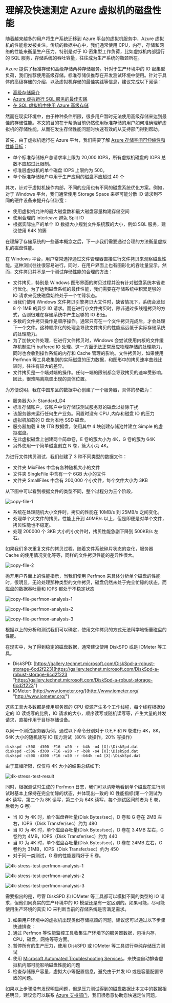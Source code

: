 <properties 
	pageTitle="理解及快速测定 Azure 虚拟机的磁盘性能" 
	description="理解及快速测定 Azure 虚拟机的磁盘性能" 
	services="virtual machine" 
	documentationCenter="" 
	authors=""
	manager="" 
	editor=""/>
<tags ms.service="virtual-machine-aog" ms.date="" wacn.date="10/28/2016"/>
# 理解及快速测定 Azure 虚拟机的磁盘性能 #

随着越来越多的用户将生产系统迁移到 Azure 平台的虚拟机服务中，Azure 虚拟机的性能愈发被关注。传统的数据中心中，我们通常使用 CPU，内存，存储和网络的性能来衡量生产压力。特别是对于 IO 密集型工作负荷，比如虚拟机内部运行的 SQL 服务，存储系统的吞吐容量，往往成为生产系统的瓶颈所在。

Azure 提供了标准存储和高级存储两种存储服务。针对于生产环境中的 IO 密集型负荷，我们推荐使用高级存储。标准存储仅推荐在开发测试环境中使用。针对于具体的高级存储的介绍，以及虚拟机存储的最佳实践等信息，建议完成以下阅读：

- [高级存储简介](/documentation/articles/storage-premium-storage/ "https://www.azure.cn/documentation/articles/storage-premium-storage/")
- [Azure 虚拟运行 SQL 服务的最佳实践](/documentation/articles/virtual-machines-windows-sql-performance/ "https://www.azure.cn/documentation/articles/virtual-machines-windows-sql-performance/")
- [在 SQL 虚拟机中使用 Azure 高级存储](/documentation/articles/virtual-machines-windows-classic-sql-server-premium-storage/ "https://www.azure.cn/documentation/articles/virtual-machines-windows-classic-sql-server-premium-storage/")
	
然而在现实环境中，由于种种条件所限，很多用户暂时无法使用高级存储来达到最佳的存储性能。本文的目的在于帮助目前仍然使用标准存储的用户如何准确理解虚拟机的存储性能，从而在发生存储性能问题时快速有效的从支持部门得到帮助。

首先，由于虚拟机运行在 Azure 平台，我们需要了解 [Azure 存储空间可伸缩性和性能目标](/documentation/articles/storage-scalability-targets/ "https://www.azure.cn/documentation/articles/storage-scalability-targets")：

- 单个标准存储帐户总请求率上限为 20,000 IOPS，所有虚拟机磁盘的 IOPS 总数不应超过此限制。
- 标准层虚拟机的单个磁盘 IOPS 上限约为 500。
- 单个标准存储帐户中用于生产应用的磁盘不应超过 40 个

其次，针对于虚拟机操作内部，不同的应用也有不同的磁盘系统优化方案。例如，对于 Windows 平台，我们通常使用 Storage Space 来尽可能分散 IO 请求到不同的硬件设备来提升存储带宽：

- 使用虚拟机允许的最大磁盘数和最大磁盘容量构建存储空间
- 使用合理的 interleave 避免 Split IO
- 根据实际生产的单个 IO 数据大小规划文件系统簇的大小，例如 SQL 服务，建议使用 64K 的簇

在理解了存储系统的一些基本概念之后，下一步我们需要通过合理的方法衡量虚拟机的磁盘性能。

在 Windows 平台，用户常常选择通过文件管理器直接进行文件拷贝来观察磁盘性能。这种测试往往很容易进行。同时，在用户界面上也有图形化的吞吐量显示。然而，文件拷贝并不是一个测试存储性能的合理的方法：

- 文件拷贝，特别是 Windows 图形界面的拷贝过程并没有针对磁盘系统本省进行优化。为了达到磁盘系统的最佳性能，我们需要在存储系统中积累足够的 IO 请求来促使磁盘始终处于一个忙碌状态。
- 当我们使用 Windows 文件拷贝引擎拷贝大文件时，缺省情况下，系统会发起 8 个 1MB 的异步 IO 请求。而在进行小文件拷贝时，除非通过多线程拷贝的方式，否则很难在存储系统中产生足够的 IO 积压。
- 多数的文件拷贝操作是顺序操作。通常只有在一个文件拷贝完成后，才会处理下一个文件。这种顺序化的处理会导致文件拷贝的性能远远低于实际存储系统的处理能力。
- 为了加快文件处理，在进行文件拷贝时，Windows 会尝试使用内核的文件缓存机制进行 buffered IO 处理。这一方面无法正常反应物理存储的处理能力，同时也会收到操作系统的内存和 Cache 管理的影响。文件拷贝时，如果使用 Perfmon 等工具收集到的实际磁盘的压力数据，和图形中的拷贝速率曲线比较时，往往有较大的差异。
- 文件拷贝是一个端对端的操作。任何一端的限制都会导致拷贝的速率受影响。因此，很难隔离瓶颈出现的具体位置。

为方便说明，我在中国东区的数据中心创建了一个服务器，具体的参数为：

- 服务器大小: Standard_D4
- 标准存储账户，该账户中仅存储该测试服务器的磁盘以排除干扰
- 该服务器未运行任何生产业务。闲置时没有 CPU ,内存和磁盘 IO 的压力
- 虚拟机加载的 D 盘为本地 SSD 磁盘。
- 服务器加载 8 块 1TB 数据盘，使用其中 4 块创建存储池并建立 Simple 的虚拟磁盘。
- 在此虚拟磁盘上创建两个简单卷，E 卷的簇大小为 4K，G 卷的簇为 64K
- 另外使用一个简单磁盘创立 N 卷，簇大小为 4K。

为进行文件拷贝测试，我们创建了 3 种不同类型的数据文件：

- 文件夹 MixFiles 中含有各种随机大小的文件
- 文件夹 SingleFile 中含有一个 6GB 大小的文件
- 文件夹 SmallFiles 中含有 200,000 个小文件，每个文件大小为 3KB

从下图中可以看到根据文件的类型不同，整个过程分为三个阶段，

![copy-file-1](./media/aog-virtual-machines-disk-performace/copy-file-1.png "copy-file-1")

- 系统在处理随机大小文件时，拷贝的性能在 10MB/s 到 25MB/s 之间变化。
- 处理单个大文件的拷贝，性能上升到 40MB/s 以上，但是即便是对单个文件，拷贝性能也不稳定。
- 处理 200000 个 3KB 大小的小文件时，拷贝性能急剧下降到 500KB/s 左右。

 如果我们多次重复文件的拷贝过程，随着文件系统碎片状态的变化，服务器 Cache 的使用情况变化等等，同样的文件拷贝性能的差异性很大。

![copy-file-2](./media/aog-virtual-machines-disk-performace/copy-file-2.png "copy-file-2")

抛开用户界面上的性能指示，当我们使用 Perfmon 来具体分析单个磁盘的性能时，很明显，无论处理那种类型的文件拷贝，磁盘仍然未处于完全忙碌的状态。而磁盘的数据吞吐量和 IOPS 都处于不稳定状态

![copy-file-perfmon-analysis-1](./media/aog-virtual-machines-disk-performace/copy-file-perfmon-analysis-1.png "copy-file-perfmon-analysis-1")

![copy-file-perfmon-analysis-2](./media/aog-virtual-machines-disk-performace/copy-file-perfmon-analysis-2.png "copy-file-perfmon-analysis-2")

![copy-file-perfmon-analysis-3](./media/aog-virtual-machines-disk-performace/copy-file-perfmon-analysis-3.png "copy-file-perfmon-analysis-3")

根据以上的分析和测试我们可以确定，使用文件拷贝的方式无法科学地衡量磁盘的性能。

在现实中，为了得到稳定的磁盘数据，通常建议使用 DiskSPD 或是 IOMeter 等工具。

- DiskSPD: [https://gallery.technet.microsoft.com/DiskSpd-a-robust-storage-6cd2f223](https://gallery.technet.microsoft.com/DiskSpd-a-robust-storage-6cd2f223 "https://gallery.technet.microsoft.com/DiskSpd-a-robust-storage-6cd2f223") 
- IOMeter: [http://www.iometer.org/](http://www.iometer.org/ "http://www.iometer.org/") 

这些工具大多数都是使用服务器的 CPU 资源产生多个工作线程，每个线程根据设定的 IO 读或写的比例，IO 请求的大小，顺序读写或随机读写等，产生大量的并发请求，直接作用于目标存储设备。

以同一个测试服务器为例，通过以下命令分别对于 D,E,F 和 N 卷进行 4K，8K，64K 大小的随机读写 IO 压力测试（80% 读操作，20% 写操作）

	diskspd -c50G -d300 -F16 -w20 -r -b4k -o4 [X]:\DiskSpd.dat
	diskspd -c50G -d300 -F16 -w20 -r -b8k -o4 [X]:\DiskSpd.dat
	diskspd -c50G -d300 -F16 -w20 -r -b64k -o4 [X]:\DiskSpd.dat

由于篇幅所限，仅仅将 4K 大小的结果总结如下:

![4k-stress-test-result](./media/aog-virtual-machines-disk-performace/4k-stress-test-result.png "4k-stress-test-result")

同时，根据测试时生成的 Perfmon 日志，我们可以清晰地看到单个磁盘在进行测试时基本上保持在完全忙碌的状态，并体现出一致的 IO 性能指标(第一个测试为 4K 读写，第二个为 8K 读写，第三个为 64K 读写，每个测试区间前者为 E 卷，后者为 G 卷)
- 当 IO 为 4K 时，单个磁盘吞吐量(Disk Bytes/sec)，D 卷和 G 卷在 2MB 左右，IOPS（Disk Transfer/sec）约为 480
- 当 IO 为 4K 时，单个磁盘吞吐量(Disk Bytes/sec)，D 卷在 3.4MB 左右，G 卷约为 4MB，IOPS（Disk Transfer/sec）约为 440
- 当 IO 为 4K 时，单个磁盘吞吐量(Disk Bytes/sec)，D 卷在 24MB 左右，G 卷约为 31MB，IOPS（Disk Transfer/sec）约为 450
- 对于同一类测试，G 卷的性能要稍好于 E 卷。

![4k-stress-test-perfmon-analysis-1](./media/aog-virtual-machines-disk-performace/4k-stress-test-perfmon-analysis-1.png "4k-stress-test-perfmon-analysis-1")

![4k-stress-test-perfmon-analysis-2](./media/aog-virtual-machines-disk-performace/4k-stress-test-perfmon-analysis-2.png "4k-stress-test-perfmon-analysis-2")

![4k-stress-test-perfmon-analysis-3](./media/aog-virtual-machines-disk-performace/4k-stress-test-perfmon-analysis-3.png "4k-stress-test-perfmon-analysis-3")

需要指出的是，尽管 DiskSPD 和 IOMeter 等工具都可以模拟不同的类型的 IO 请求，但他们同真实的生产环境中的 IO 模型还是有一定区别的。如果可能，尽可能使用生产环境的真实 IO 来判断当前的存储系统是否满足需求。

1. 如果用户环境中的虚拟机出现类似存储瓶颈的问题，建议您可以通过以下步骤快速排查：
2. 通过 Perfmon 等性能监控工具收集生产环境下的服务器数据，包括内存，CPU，磁盘，网络等等方面。
3. 暂停所有的生产压力，使用 DiskSPD 或 IOMeter 等工具进行单纯存储压力测试
4. 使用 [Microsoft Automated Troubleshooting Services](https://support.microsoft.com/zh-cn/kb/2598970 "https://support.microsoft.com/zh-cn/kb/2598970")，来快速自动排查虚拟机内部可能影响磁盘性能的问题
5. 检查存储账户容量，虚拟大小等配置信息，避免由于并发 IO 或是容量配置导致的问题。

如果以上步骤没有发现明显问题，但是压力测试得到的磁盘数据比本文中的数据相差明显，建议您可以联系 [Azure 支持部门](/support/contact/)，我们很愿意协助您快速定位问题。
